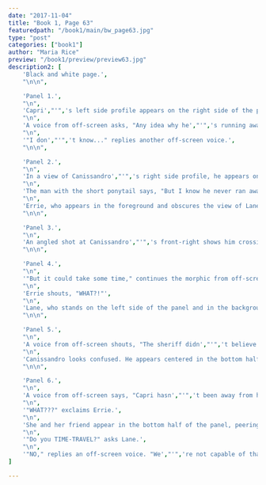 ```yaml
---
date: "2017-11-04"
title: "Book 1, Page 63"
featuredpath: "/book1/main/bw_page63.jpg"
type: "post"
categories: ["book1"]
author: "Maria Rice"
preview: "/book1/preview/preview63.jpg"
description2: [
    'Black and white page.',
    "\n\n",

    'Panel 1.',
    "\n",
    'Capri',"'",'s left side profile appears on the right side of the panel, showing only his black-veined face. Tears stream down his cheek and drip off his chin.',
    "\n",
    'A voice from off-screen asks, "Any idea why he',"'",'s running away?"',
    "\n",
    '"I don',"'",'t know..." replies another off-screen voice.',
    "\n\n",

    'Panel 2.',
    "\n",
    'In a view of Canissandro',"'",'s right side profile, he appears on the left side of the panel facing the two teenagers, who look up at him from the right side of the panel. They all appear concerned.',
    "\n",
    'The man with the short ponytail says, "But I know he never ran away before."',
    "\n",
    'Errie, who appears in the foreground and obscures the view of Lane',"'",'s face, asks, "So what now?"',
    "\n\n",

    'Panel 3.',
    "\n",
    'An angled shot at Canissandro',"'",'s front-right shows him crossing his arms and relaxing his face as he replies, "We wait for the others to come. They',"'",'ll get Capri and the vines out of here."',
    "\n\n",

    'Panel 4.',
    "\n",
    '"But it could take some time," continues the morphic from off-screen. "You need to warn the town."',
    "\n",
    'Errie shouts, "WHAT?!"',
    "\n",
    'Lane, who stands on the left side of the panel and in the background, turns toward her friend with a look of surprise. In an angled shot at her front-left, Errie leans forward with her hands held to her chest as she cries out in astonishment, "US???"',
    "\n\n",

    'Panel 5.',
    "\n",
    'A voice from off-screen shouts, "The sheriff didn',"'",'t believe LANE when she called! And that was AFTER someone else tried to warn him! He got calls about Capri all day!"',
    "\n",
    'Canissandro looks confused. He appears centered in the bottom half of the panel from the shoulders up as he replies, "...Wait, WHAT?"',
    "\n\n",

    'Panel 6.',
    "\n",
    'A voice from off-screen says, "Capri hasn',"'",'t been away from home even an hour."',
    "\n",
    '"WHAT???" exclaims Errie.',
    "\n",
    'She and her friend appear in the bottom half of the panel, peering up in astonishment at the viewer. Errie stands to the right and Lane to the left.',
    "\n",
    '"Do you TIME-TRAVEL?" asks Lane.',
    "\n",
    '"NO," replies an off-screen voice. "We',"'",'re not capable of that!"',
]

---
```


